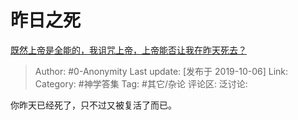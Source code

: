 # 昨日之死
[既然上帝是全能的，我诅咒上帝，上帝能否让我在昨天死去？](https://www.zhihu.com/question/347088259/answer/846853493)

> Author: #0-Anonymity
> Last update: [发布于 2019-10-06]
> Link:
> Category: #神学答集
> Tag: #其它/杂论
> 评论区:
> 泛讨论:

你昨天已经死了，只不过又被复活了而已。

